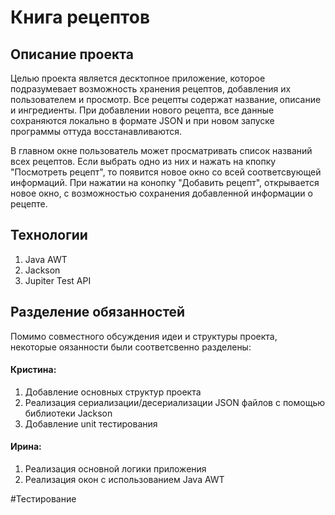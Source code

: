 # Книга рецептов

## Описание проекта
Целью проекта является десктопное приложение, которое подразумевает возможность хранения рецептов, добавления их пользователем и просмотр. 
Все рецепты содержат название, описание и ингредиенты. При добавлении нового рецепта, все данные сохраняются локально в формате JSON и при новом запуске программы оттуда восстанавливаются.

В главном окне пользователь может просматривать список названий всех рецептов. Если выбрать одно из них и нажать на кпопку "Посмотреть рецепт", то появится новое окно со всей соответсвующей информаций. При нажатии на конопку "Добавить рецепт", открывается новое окно, с возможностью сохранения добавленной информации о рецепте.



## Технологии
1. Java AWT
2. Jackson
3. Jupiter Test API

## Разделение обязанностей
Помимо совместного обсуждения идеи и структуры проекта, некоторые оязанности были соответсвенно разделены:

#### Кристина:

1. Добавление основных структур проекта
2. Реализация сериализации/десериализации JSON файлов с помощью библиотеки Jackson
3. Добавление unit тестирования

#### Ирина:

1. Реализация основной логики приложения
2. Реализация окон с использованием Java AWT

#Тестирование

